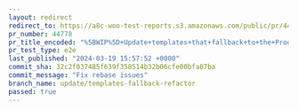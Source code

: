 ```yaml
---
layout: redirect
redirect_to: https://a8c-woo-test-reports.s3.amazonaws.com/public/pr/44778/e2e/index.html
pr_number: 44778
pr_title_encoded: "%5BWIP%5D+Update+templates+that+fallback+to+the+Product+Catalog+template"
pr_test_type: e2e
last_published: "2024-03-19 15:57:52 +0000"
commit_sha: 32c2f037485f639f358514b32b06cfe00bfa87ba
commit_message: "Fix rebase issues"
branch_name: update/templates-fallback-refactor
passed: true
---
```

